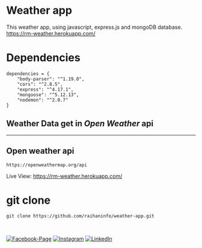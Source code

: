 # Weather app

This weather app, using javascript, express.js and mongoDB database.
<br/>
https://rm-weather.herokuapp.com/

# Dependencies

    dependencies = {
        "body-parser": "^1.19.0",
        "cors": "^2.8.5",
        "express": "^4.17.1",
        "mongoose": "^5.12.13",
        "nodemon": "^2.0.7"
    }

## Weather Data get in <b><i>Open Weather</i></b> api

<hr>

## Open weather api

    https://openweathermap.org/api

Live View: https://rm-weather.herokuapp.com/

# git clone

    git clone https://github.com/raihaninfo/weather-app.git

<br/>

[![Facebook-Page][facebook-shield]][facebook-url]
[![Instagram][instagram-shield]][instagram-url]
[![LinkedIn][linkedin-shield]][linkedin-url]

<!-- MARKDOWN LINKS & IMAGES -->

[facebook-shield]: https://img.shields.io/badge/-Facebook-black.svg?style=flat-square&logo=facebook&color=555&logoColor=white
[facebook-url]: https://facebook.com/raihan.mahmudi.50
[instagram-shield]: https://img.shields.io/badge/-Instagram-black.svg?style=flat-square&logo=instagram&color=555&logoColor=white
[instagram-url]: https://www.instagram.com/raihan_info/
[linkedin-shield]: https://img.shields.io/badge/-LinkedIn-black.svg?style=flat-square&logo=linkedin&colorB=555
[linkedin-url]: https://www.linkedin.com/in/raihaninfo/
